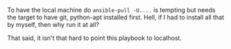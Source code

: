To have the local machine do `ansible-pull -U....` is tempting but needs the target to have git, python-apt installed first. Hell, if I had to install all that by myself, then why run it at all?

That said, it isn't that hard to point this playbook to localhost.